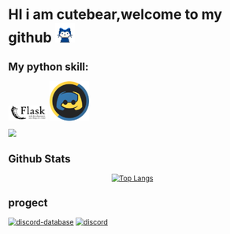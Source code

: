 
# HI i am cutebear,welcome to my github <img src="https://github.com/cutebear0123/cutebear0123/blob/main/mona-whisper.gif?raw=true" width="40" height="40" />

## My python skill:
<img src="https://github.com/cutebear0123/cutebear0123/blob/main/flask.png?raw=true" width="80">
<img src="https://github.com/cutebear0123/cutebear0123/blob/main/discordpy.svg?raw=true" width="80">

[![](https://github-readme-stats.vercel.app/api/top-langs/?username=cutebear0123&layout=compact&hide=html)](https://github.com/cutebear0123)


<!-- ## Other skill: -->

## Github Stats  

<div align="center">
<p>
  <a href="https://github.com/cutebear0123">
  <img src="https://github-readme-stats.vercel.app/api?username=cutebear0123" alt="Top Langs">
  </a>
</p>
</div>  

## progect

[![discord-database](https://github-readme-stats.vercel.app/api/pin/?username=cutebear0123&repo=discord_database)](https://github.com/cutebear0123/discord_database) [![discord](https://github-readme-stats.vercel.app/api/pin/?username=cutebear0123&repo=discord.py_welcome_gif)](https://github.com/cutebear0123/discord.py_welcome_gif)

